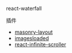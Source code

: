 react-waterfall

插件

* [masonry-layout](https://github.com/desandro/masonry)
* [imagesloaded](https://github.com/desandro/imagesloaded)
* [react-infinite-scroller](https://github.com/danbovey/react-infinite-scroller)
